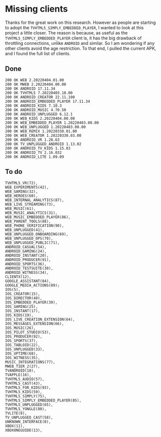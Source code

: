 # Missing clients

Thanks for the great work on this research. However as people are starting to
adopt the `TVHTML5_SIMPLY_EMBEDDED_PLAYER`, I wanted to look at this project a
little closer. The reason is because, as useful as the
`TVHTML5_SIMPLY_EMBEDDED_PLAYER` client is, it has the big drawback of
throttling connections, unlike `ANDROID` and similar. So I am wondering if any
other clients avoid the age restriction. To that end, I pulled the current APK,
and I found the full list of clients.

## Done

~~~
200 OK WEB 2.20220404.01.00
200 OK MWEB 2.20220404.00.00
200 OK ANDROID 17.11.34
200 OK TVHTML5 7.20220403.10.00
200 OK ANDROID_CREATOR 22.11.100
200 OK ANDROID_EMBEDDED_PLAYER 17.11.34
200 OK ANDROID_KIDS 7.10.3
200 OK ANDROID_MUSIC 4.70.50
200 OK ANDROID_UNPLUGGED 6.12.1
200 OK WEB_KIDS 2.20220404.00.00
200 OK WEB_EMBEDDED_PLAYER 1.20220403.00.00
200 OK WEB_UNPLUGGED 1.20220403.00.00
200 OK WEB_REMIX 1.20220330.01.00
200 OK WEB_CREATOR 1.20220330.03.00
200 OK ANDROID_VR 1.28.63
200 OK TV_UNPLUGGED_ANDROID 1.13.02
200 OK ANDROID_TV_KIDS 1.15.03
200 OK ANDROID_TV 2.16.032
200 OK ANDROID_LITE 1.09.09
~~~

## To do

~~~
TVHTML5_VR(72),
WEB_EXPERIMENTS(42),
WEB_GAMING(32),
WEB_HEROES(60),
WEB_INTERNAL_ANALYTICS(87),
WEB_LIVE_STREAMING(73),
WEB_MUSIC(61),
WEB_MUSIC_ANALYTICS(31),
WEB_MUSIC_EMBEDDED_PLAYER(86),
WEB_PARENT_TOOLS(88),
WEB_PHONE_VERIFICATION(90),
WEB_UNPLUGGED(41),
WEB_UNPLUGGED_ONBOARDING(69),
WEB_UNPLUGGED_OPS(70),
WEB_UNPLUGGED_PUBLIC(71),
ANDROID_CASUAL(54),
ANDROID_GAMING(24),
ANDROID_INSTANT(20),
ANDROID_PRODUCER(91),
ANDROID_SPORTS(36),
ANDROID_TESTSUITE(30),
ANDROID_WITNESS(34),
CLIENTX(12),
GOOGLE_ASSISTANT(84),
GOOGLE_MEDIA_ACTIONS(89);
IOS(5),
IOS_CREATOR(15),
IOS_DIRECTOR(40),
IOS_EMBEDDED_PLAYER(39),
IOS_GAMING(25),
IOS_INSTANT(17),
IOS_KIDS(19),
IOS_LIVE_CREATION_EXTENSION(64),
IOS_MESSAGES_EXTENSION(66),
IOS_MUSIC(26),
IOS_PILOT_STUDIO(53),
IOS_PRODUCER(92),
IOS_SPORTS(37),
IOS_TABLOID(22),
IOS_UNPLUGGED(33),
IOS_UPTIME(68),
IOS_WITNESS(35),
MUSIC_INTEGRATIONS(77),
MWEB_TIER_2(27),
TVANDROID(10),
TVAPPLE(16),
TVHTML5_AUDIO(57),
TVHTML5_CAST(43),
TVHTML5_FOR_KIDS(93),
TVHTML5_KIDS(59),
TVHTML5_SIMPLY(75),
TVHTML5_SIMPLY_EMBEDDED_PLAYER(85),
TVHTML5_UNPLUGGED(65),
TVHTML5_YONGLE(80),
TVLITE(8),
TV_UNPLUGGED_CAST(58),
UNKNOWN_INTERFACE(0),
XBOX(11),
XBOXONEGUIDE(13),
~~~

